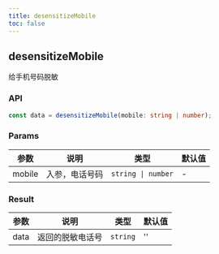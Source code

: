 ```yaml
---
title: desensitizeMobile
toc: false
---
```


## desensitizeMobile

给手机号码脱敏

<code src="./demo.tsx"></code>

### API

```typescript
const data = desensitizeMobile(mobile: string | number);
```

### Params

| 参数 | 说明         | 类型     | 默认值 |
| ---- | ------------ | -------- | ------ |
| mobile | 入参，电话号码 | `string \| number` | -      |


### Result

| 参数 | 说明           | 类型     | 默认值 |
| ---- | -------------- | -------- | ------ |
| data | 返回的脱敏电话号 | `string` | ''     |
